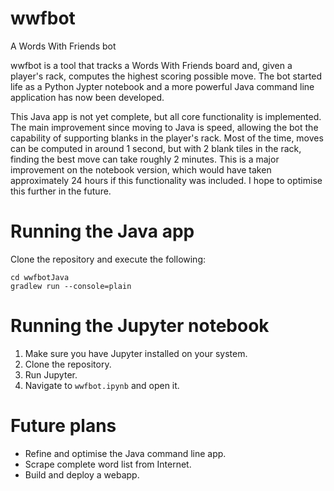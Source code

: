 # wwfbot
A Words With Friends bot

wwfbot is a tool that tracks a Words With Friends board and, given a player's rack, computes the highest scoring possible move. The bot started life as a Python Jypter notebook and a more powerful Java command line application has now been developed. 

This Java app is not yet complete, but all core functionality is implemented. The main improvement since moving to Java is speed, allowing the bot the capability of supporting blanks in the player's rack. Most of the time, moves can be computed in around 1 second, but with 2 blank tiles in the rack, finding the best move can take roughly 2 minutes. This is a major improvement on the notebook version, which would have taken approximately 24 hours if this functionality was included. I hope to optimise this further in the future.

# Running the Java app
Clone the repository and execute the following:
```
cd wwfbotJava
gradlew run --console=plain
```

# Running the Jupyter notebook
1. Make sure you have Jupyter installed on your system. 
2. Clone the repository. 
3. Run Jupyter. 
4. Navigate to `wwfbot.ipynb` and open it.

# Future plans
- Refine and optimise the Java command line app.
- Scrape complete word list from Internet.
- Build and deploy a webapp.
